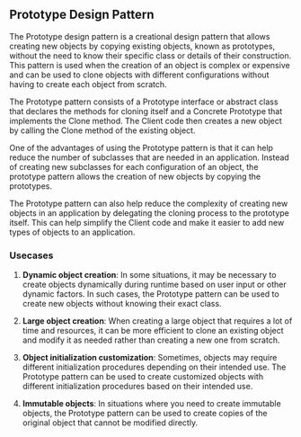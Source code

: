 ## Prototype Design Pattern
The Prototype design pattern is a creational design pattern that allows creating new objects by copying existing objects, known as prototypes, without the need to know their specific class or details of their construction. This pattern is used when the creation of an object is complex or expensive and can be used to clone objects with different configurations without having to create each object from scratch.

The Prototype pattern consists of a Prototype interface or abstract class that declares the methods for cloning itself and a Concrete Prototype that implements the Clone method. The Client code then creates a new object by calling the Clone method of the existing object.

One of the advantages of using the Prototype pattern is that it can help reduce the number of subclasses that are needed in an application. Instead of creating new subclasses for each configuration of an object, the prototype pattern allows the creation of new objects by copying the prototypes.

The Prototype pattern can also help reduce the complexity of creating new objects in an application by delegating the cloning process to the prototype itself. This can help simplify the Client code and make it easier to add new types of objects to an application.

### Usecases
1. **Dynamic object creation**: In some situations, it may be necessary to create objects dynamically during runtime based on user input or other dynamic factors. In such cases, the Prototype pattern can be used to create new objects without knowing their exact class.

2. **Large object creation**: When creating a large object that requires a lot of time and resources, it can be more efficient to clone an existing object and modify it as needed rather than creating a new one from scratch.

3. **Object initialization customization**: Sometimes, objects may require different initialization procedures depending on their intended use. The Prototype pattern can be used to create customized objects with different initialization procedures based on their intended use.

4. **Immutable objects**: In situations where you need to create immutable objects, the Prototype pattern can be used to create copies of the original object that cannot be modified directly.